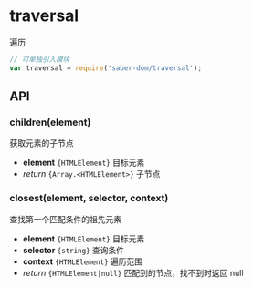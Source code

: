 # traversal

遍历

```js
// 可单独引入模块
var traversal = require('saber-dom/traversal');
```

## API

### children(element)

获取元素的子节点

* **element** `{HTMLElement}` 目标元素
* _return_ `{Array.<HTMLElement>}` 子节点

### closest(element, selector, context)

查找第一个匹配条件的祖先元素

* **element** `{HTMLElement}` 目标元素
* **selector** `{string}` 查询条件
* **context** `{HTMLElement}` 遍历范围
* _return_ `{HTMLElement|null}` 匹配到的节点，找不到时返回 null
